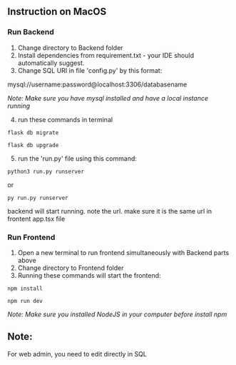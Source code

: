 ## Instruction on MacOS

### Run Backend
1. Change directory to Backend folder
2. Install dependencies from requirement.txt - your IDE should automatically suggest.
3. Change SQL URI in file 'config.py' by this format: 

mysql://username:password@localhost:3306/databasename

_Note: Make sure you have mysql installed and have a local instance running_

4. run these commands in terminal

`flask db migrate`

`flask db upgrade`

5. run the 'run.py' file using this command:

`python3 run.py runserver`

or 

`py run.py runserver`

backend will start running. note the url. make sure it is the same url in frontent app.tsx file

### Run Frontend
1. Open a new terminal to run frontend simultaneously with Backend parts above
2. Change directory to Frontend folder
3. Running these commands will start the frontend:

`npm install`

`npm run dev`

_Note: Make sure you installed NodeJS in your computer before install npm_

## Note:
For web admin, you need to edit directly in SQL
